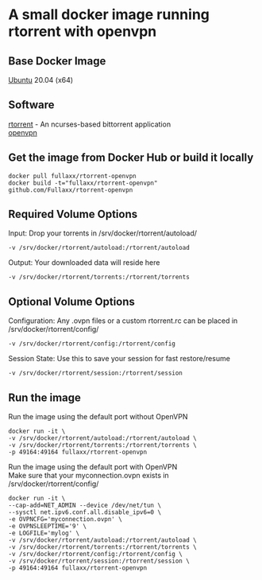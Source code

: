 # A small docker image running rtorrent with openvpn

## Base Docker Image
[Ubuntu](https://hub.docker.com/_/ubuntu) 20.04 (x64)

## Software
[rtorrent](https://rakshasa.github.io/rtorrent/) - An ncurses-based bittorrent application \
[openvpn](https://openvpn.net/)

## Get the image from Docker Hub or build it locally
```
docker pull fullaxx/rtorrent-openvpn
docker build -t="fullaxx/rtorrent-openvpn" github.com/Fullaxx/rtorrent-openvpn
```

## Required Volume Options
Input: Drop your torrents in /srv/docker/rtorrent/autoload/
```
-v /srv/docker/rtorrent/autoload:/rtorrent/autoload
```
Output: Your downloaded data will reside here
```
-v /srv/docker/rtorrent/torrents:/rtorrent/torrents
```

## Optional Volume Options
Configuration: Any .ovpn files or a custom rtorrent.rc can be placed in /srv/docker/rtorrent/config/
```
-v /srv/docker/rtorrent/config:/rtorrent/config
```
Session State: Use this to save your session for fast restore/resume
```
-v /srv/docker/rtorrent/session:/rtorrent/session
```

## Run the image
Run the image using the default port without OpenVPN
```
docker run -it \
-v /srv/docker/rtorrent/autoload:/rtorrent/autoload \
-v /srv/docker/rtorrent/torrents:/rtorrent/torrents \
-p 49164:49164 fullaxx/rtorrent-openvpn
```
Run the image using the default port with OpenVPN \
Make sure that your myconnection.ovpn exists in /srv/docker/rtorrent/config/
```
docker run -it \
--cap-add=NET_ADMIN --device /dev/net/tun \
--sysctl net.ipv6.conf.all.disable_ipv6=0 \
-e OVPNCFG='myconnection.ovpn' \
-e OVPNSLEEPTIME='9' \
-e LOGFILE='mylog' \
-v /srv/docker/rtorrent/autoload:/rtorrent/autoload \
-v /srv/docker/rtorrent/torrents:/rtorrent/torrents \
-v /srv/docker/rtorrent/config:/rtorrent/config \
-v /srv/docker/rtorrent/session:/rtorrent/session \
-p 49164:49164 fullaxx/rtorrent-openvpn
```
